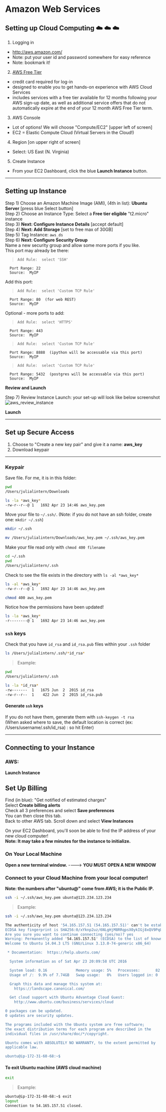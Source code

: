 # Amazon Web Services
## Setting up Cloud Computing :cloud: :cloud: :cloud:

1.  Logging in  
  * http://aws.amazon.com/  
  * Note:  put your user id and password somewhere for easy reference
  * Note:  bookmark it!

2.  [AWS Free Tier](https://aws.amazon.com/free/)  
  * credit card required for log-in
  * designed to enable you to get hands-on experience with AWS Cloud Services
  * includes services with a free tier available for 12 months following your AWS sign-up date, as well as additional service offers that do not automatically expire at the end of your 12 month AWS Free Tier term.

3.  AWS Console  
  * Lot of options!  We will choose "Compute/EC2"  [upper left of screen]  
  * EC2 = Elastic Compute Cloud (Virtual Servers in the Cloud!)  

4.  Region [on upper right of screen]  
  * Select:  US East (N. Virginia)

5.  Create Instance  
  * From your EC2 Dashboard, click the blue **Launch Instance** button.

---

## Setting up Instance

Step 1) Choose an Amazon Machine Image (AMI), (4th in list):  **Ubuntu Server** [press blue Select button]  
Step 2) Choose an Instance Type:  Select a **Free tier eligible** "t2.micro" instance  
Step 3) **Next: Configure Instance Details**  [accept default]  
Step 4) **Next:  Add Storage**  [set to free max of 30GB]  
Step 5) Tag Instance: `aws_ds`  
Step 6) **Next:  Configure Security Group**  
Name a new security group and allow some more ports if you like.  
This port may already be there:  
>     Add Rule:  select 'SSH'  
      Port Range: 22
      Source:  MyIP

Add this port:  
>     Add Rule:  select 'Custom TCP Rule'  
      Port Range: 80  (for web REST)
      Source:  MyIP

Optional - more ports to add:  
>     Add Rule:  select 'HTTPS'  
      Port Range: 443
      Source:  MyIP

>     Add Rule:  select 'Custom TCP Rule'  
      Port Range: 8888  (ipython will be accessable via this port)
      Source:  MyIP  
      
>     Add Rule:  select 'Custom TCP Rule'  
      Port Range: 5432  (postgres will be accessable via this port)
      Source:  MyIP 

 
      
**Review and Launch**    

Step 7) Review Instance Launch: your set-up will look like below screenshot  
![aws_review_instance](images/aws_review_instance.png)

**Launch**  



---

## Set up Secure Access  

1.  Choose to "Create a new key pair" and give it a name:  **aws_key**  
2.  Download keypair

---

### Keypair
Save file.  For me, it is in this folder:  
```bash
pwd
/Users/julialintern/Downloads

ls -la *aws_key*
-rw-r--r--@ 1   1692 Apr 23 14:46 aws_key.pem
```  

Move your file to `~/.ssh/`.  (Note:  if you do not have an ssh folder, create one:  `mkdir ~/.ssh`)  
```bash
mkdir ~/.ssh
```
```bash 
mv /Users/julialintern/Downloads/aws_key.pem ~/.ssh/aws_key.pem
```
Make your file read only with `chmod 400 filename`
```bash
cd ~/.ssh
pwd
/Users/julialintern/.ssh
```
Check to see the file exists in the directory with `ls -al *aws_key*`
```bash
ls -al *aws_key*
-rw-r--r--@ 1   1692 Apr 23 14:46 aws_key.pem
```

```bash
chmod 400 aws_key.pem
```

Notice how the permissions have been updated!
```bash
ls -la *aws_key*
-r--------@ 1   1692 Apr 23 14:46 aws_key.pem
```  

### `ssh` keys
Check that you have `id_rsa` and `id_rsa.pub` files within your `.ssh` folder  
```bash
ls /Users/julialintern/.ssh/*id_rsa*
```
>Example:  
```bash
pwd
/Users/julialintern/.ssh
```
```bash
ls -la *id_rsa*
-rw-------  1   1675 Jun  2  2015 id_rsa
-rw-r--r--  1    422 Jun  2  2015 id_rsa.pub
```  

#### Generate `ssh` keys
If you do not have them, generate them with `ssh-keygen -t rsa`    
(When asked where to save, the default location is correct (ex: /Users/username/.ssh/id_rsa) : so hit Enter)

---

## Connecting to your Instance  
### AWS:  
**Launch Instance**

## Set Up Billing  
Find (in blue):  "Get notified of estimated charges"  
Select **Create billing alerts**  
Check all 3 preferences and select **Save preferences**  
You can then close this tab.  
Back to other AWS tab.  Scroll down and select **View Instances**

On your EC2 Dashboard, you'll soon be able to find the IP address of your new cloud computer!  
**Note:  It may take a few minutes for the instance to initialize.**

### On Your Local Machine  

**Open a new terminal window.** ----> **YOU MUST OPEN A NEW WINDOW**


### Connect to your Cloud Machine from your local computer!  

**Note:  the numbers after "ubuntu@" come from AWS; it is the Public IP.**    
```bash
ssh -i ~/.ssh/aws_key.pem ubuntu@123.234.123.234
```  

>Example:  

```bash
ssh -i ~/.ssh/aws_key.pem ubuntu@123.234.123.234

The authenticity of host '54.165.157.51 (54.165.157.51)' can't be established.
ECDSA key fingerprint is SHA256:0/xYknp2uz/6NLgHjM8RRqpsX0ykIGj8xQV9PqL3mkU.
Are you sure you want to continue connecting (yes/no)? yes
Warning: Permanently added '54.165.157.51' (ECDSA) to the list of known hosts.
Welcome to Ubuntu 14.04.3 LTS (GNU/Linux 3.13.0-74-generic x86_64)

 * Documentation:  https://help.ubuntu.com/

  System information as of Sat Apr 23 20:09:58 UTC 2016

  System load: 0.16             Memory usage: 5%   Processes:       82
  Usage of /:  9.9% of 7.74GB   Swap usage:   0%   Users logged in: 0

  Graph this data and manage this system at:
    https://landscape.canonical.com/

  Get cloud support with Ubuntu Advantage Cloud Guest:
    http://www.ubuntu.com/business/services/cloud

0 packages can be updated.
0 updates are security updates.

The programs included with the Ubuntu system are free software;
the exact distribution terms for each program are described in the
individual files in /usr/share/doc/*/copyright.

Ubuntu comes with ABSOLUTELY NO WARRANTY, to the extent permitted by
applicable law.

ubuntu@ip-172-31-60-68:~$
```  

#### To exit Ubuntu machine (AWS cloud machine)  

```bash
exit
```  

>Example:  
```bash
ubuntu@ip-172-31-60-68:~$ exit
logout
Connection to 54.165.157.51 closed.
```
